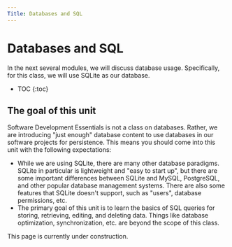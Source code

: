 ```yaml
---
Title: Databases and SQL
---
```


# Databases and SQL

In the next several modules, we will discuss database usage. Specifically, for this class, we will use SQLite as our database.

* TOC
{:toc}

## The goal of this unit

Software Development Essentials is not a class on databases. Rather, we are introducing "just enough" database content to use databases in our software projects for persistence. This means you should come into this unit with the following expectations:

* While we are using SQLite, there are many other database paradigms. SQLite in particular is lightweight and "easy to start up", but there are some important differences between SQLite and MySQL, PostgreSQL, and other popular database management systems. There are also some features that SQLite doesn't support, such as "users", database permissions, etc.
* The primary goal of this unit is to learn the basics of SQL queries for storing, retrieving, editing, and deleting data. Things like database optimization, synchronization, etc. are beyond the scope of this class.

This page is currently under construction.